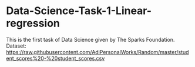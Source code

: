 # Data-Science-Task-1-Linear-regression
This is the first task of Data Science given by The Sparks Foundation.
Dataset: https://raw.githubusercontent.com/AdiPersonalWorks/Random/master/student_scores%20-%20student_scores.csv
